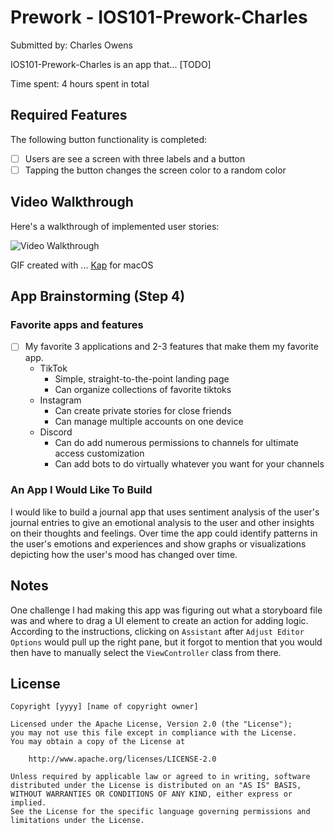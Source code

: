 # Prework - IOS101-Prework-Charles

Submitted by: Charles Owens

IOS101-Prework-Charles is an app that... [TODO] 

Time spent: 4 hours spent in total

## Required Features

The following button functionality is completed:

- [ ] Users are see a screen with three labels and a button
- [ ] Tapping the button changes the screen color to a random color
 
## Video Walkthrough

Here's a walkthrough of implemented user stories:

<img src='https://media.giphy.com/media/v1.Y2lkPTc5MGI3NjExdDNieXV2am9za29obmJjcHJ5bmRjcGN3ZTA2MjZkdjYyY2doN2c5dyZlcD12MV9pbnRlcm5hbF9naWZfYnlfaWQmY3Q9Zw/Fg7BnJJqrz4hPUms1I/giphy.gif' title='Video Walkthrough' width='' alt='Video Walkthrough' />

<!-- Replace this with whatever GIF tool you used! -->
GIF created with ... [Kap](https://getkap.co/) for macOS
<!-- Recommended tools:
[Kap](https://getkap.co/) for macOS
[ScreenToGif](https://www.screentogif.com/) for Windows
[peek](https://github.com/phw/peek) for Linux. -->

## App Brainstorming (Step 4)

### Favorite apps and features
- [ ] My favorite 3 applications and 2-3 features that make them my favorite app.
    - TikTok
        - Simple, straight-to-the-point landing page
        - Can organize collections of favorite tiktoks
    - Instagram
        - Can create private stories for close friends
        - Can manage multiple accounts on one device
    - Discord
        - Can do add numerous permissions to channels for ultimate access customization
        - Can add bots to do virtually whatever you want for your channels

### An App I Would Like To Build

I would like to build a journal app that uses sentiment analysis of the user's journal entries to give an emotional analysis to the user and other insights on their thoughts and feelings. Over time the app could identify patterns in the user's emotions and experiences and show graphs or visualizations depicting how the user's mood has changed over time. 

## Notes

One challenge I had making this app was figuring out what a storyboard file was and where to drag a UI element to create an action for adding logic. According to the instructions, clicking on `Assistant` after `Adjust Editor Options` would pull up the right pane, but it forgot to mention that you would then have to manually select the `ViewController` class from there. 

## License

    Copyright [yyyy] [name of copyright owner]

    Licensed under the Apache License, Version 2.0 (the "License");
    you may not use this file except in compliance with the License.
    You may obtain a copy of the License at

        http://www.apache.org/licenses/LICENSE-2.0

    Unless required by applicable law or agreed to in writing, software
    distributed under the License is distributed on an "AS IS" BASIS,
    WITHOUT WARRANTIES OR CONDITIONS OF ANY KIND, either express or implied.
    See the License for the specific language governing permissions and
    limitations under the License.